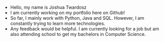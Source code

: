- Hello, my name is Joshua Twardosz
- I am currently working on my portfolio here on Github!
- So far, I mainly work with Python, Java and SQL. However, I am constantly trying to learn more technologies.
- Any feedback would be helpful. I am currently looking for a job but am also attending school to get my bachelors in Computer Science.

